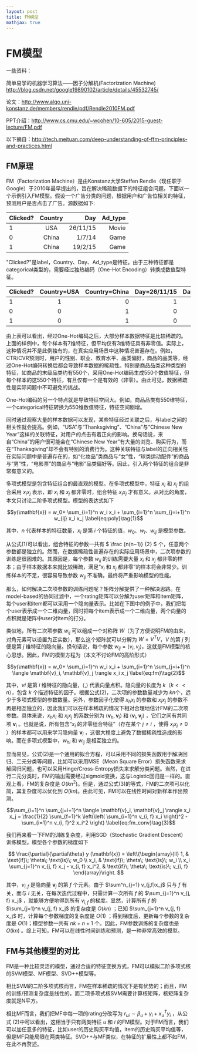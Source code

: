 ```yaml
---
layout: post
title: FM模型
mathjax: true
---
```


# FM模型

一些资料：

简单易学的机器学习算法——因子分解机(Factorization Machine)
http://blog.csdn.net/google19890102/article/details/45532745/



论文：http://www.algo.uni-konstanz.de/members/rendle/pdf/Rendle2010FM.pdf

PPT介绍：http://www.cs.cmu.edu/~wcohen/10-605/2015-guest-lecture/FM.pdf


以下摘自：http://tech.meituan.com/deep-understanding-of-ffm-principles-and-practices.html

## FM原理

FM（Factorization Machine）是由Konstanz大学Steffen Rendle（现任职于Google）于2010年最早提出的，旨在解决稀疏数据下的特征组合问题。下面以一个示例引入FM模型。假设一个广告分类的问题，根据用户和广告位相关的特征，预测用户是否点击了广告。源数据如下:

| Clicked?   | Country  | Day      | Ad_type  |
| --------- |:--------:| --------:| --------:|
| 1         | USA      | 26/11/15 | Movie    |
| 0         | China    | 1/7/14   | Game     |
| 1         | China    | 19/2/15  | Game     |

"Clicked?"是label，Country、Day、Ad_type是特征。由于三种特征都是categorical类型的，需要经过独热编码（One-Hot Encoding）转换成数值型特征。

| Clicked?	| Country=USA | Country=China | Day=26/11/15 | Day=1/7/14 | Day=19/2/15 | Ad_type=Movie | Ad_type=Game |
| --------- |:--------:| --------:| --------:|--------:|--------:|--------:|--------:|
| 1 | 1 | 0 | 1 | 0 | 0 | 1 | 0 |
| 0 | 0 | 1 | 0 | 1 | 0 | 0 | 1 |
| 1 | 0 | 1 | 0 | 0 | 1 | 0 | 1 |

由上表可以看出，经过One-Hot编码之后，大部分样本数据特征是比较稀疏的。上面的样例中，每个样本有7维特征，但平均仅有3维特征具有非零值。实际上，这种情况并不是此例独有的，在真实应用场景中这种情况普遍存在。例如，CTR/CVR预测时，用户的性别、职业、教育水平、品类偏好，商品的品类等，经过One-Hot编码转换后都会导致样本数据的稀疏性。特别是商品品类这种类型的特征，如商品的末级品类约有550个，采用One-Hot编码生成550个数值特征，但每个样本的这550个特征，有且仅有一个是有效的（非零）。由此可见，数据稀疏性是实际问题中不可避免的挑战。

One-Hot编码的另一个特点就是导致特征空间大。例如，商品品类有550维特征，一个categorical特征转换为550维数值特征，特征空间剧增。

同时通过观察大量的样本数据可以发现，某些特征经过关联之后，与label之间的相关性就会提高。例如，“USA”与“Thanksgiving”、“China”与“Chinese New Year”这样的关联特征，对用户的点击有着正向的影响。换句话说，来自“China”的用户很可能会在“Chinese New Year”有大量的浏览、购买行为，而在“Thanksgiving”却不会有特别的消费行为。这种关联特征与label的正向相关性在实际问题中是普遍存在的，如“化妆品”类商品与“女”性，“球类运动配件”的商品与“男”性，“电影票”的商品与“电影”品类偏好等。因此，引入两个特征的组合是非常有意义的。

多项式模型是包含特征组合的最直观的模型。在多项式模型中，特征 $x_i$ 和 $x_j$ 的组合采用 $x_ix_j$ 表示，即 $x_i$ 和 $x_j$ 都非零时，组合特征 $x_ix_j$ 才有意义。从对比的角度，本文只讨论二阶多项式模型。模型的表达式如下

$$y(\mathbf{x}) = w_0+ \sum_{i=1}^n w_i x_i + \sum_{i=1}^n \sum_{j=i+1}^n w_{ij} x_i x_j \label{eq:poly}\tag{1}$$

其中，$n$ 代表样本的特征数量，$x_i$ 是第 $i$ 个特征的值，$w_0$、$w_i$、$w_{ij}$ 是模型参数。

从公式(1)可以看出，组合特征的参数一共有 $ \frac {n(n−1)} {2} $ 个，任意两个参数都是独立的。然而，在数据稀疏性普遍存在的实际应用场景中，二次项参数的训练是很困难的。其原因是，每个参数 $w_{ij}$ 的训练需要大量 $x_i$ 和 $x_j$ 都非零的样本；由于样本数据本来就比较稀疏，满足“$x_i$ 和 $x_j$ 都非零”的样本将会非常少。训练样本的不足，很容易导致参数 $w_{ij}$ 不准确，最终将严重影响模型的性能。

那么，如何解决二次项参数的训练问题呢？矩阵分解提供了一种解决思路。在model-based的协同过滤中，一个rating矩阵可以分解为user矩阵和item矩阵，每个user和item都可以采用一个隐向量表示。比如在下图中的例子中，我们把每个user表示成一个二维向量，同时把每个item表示成一个二维向量，两个向量的点积就是矩阵中user对item的打分。

类似地，所有二次项参数 $w_{ij}$ 可以组成一个对称阵 $W$（为了方便说明FM的由来，对角元素可以设置为正实数），那么这个矩阵就可以分解为 $W=V^TV$，$V$ 的第 $j$ 列便是第 $j$ 维特征的隐向量。换句话说，每个参数 $w_{ij}=\langle v_i,v_j \rangle$，这就是FM模型的核心思想。因此，FM的模型方程为（本文不讨论FM的高阶形式）

$$y(\mathbf{x}) = w_0+ \sum_{i=1}^n w_i x_i + \sum_{i=1}^n \sum_{j=i+1}^n \langle \mathbf{v}_i, \mathbf{v}_j \rangle x_i x_j \label{eq:fm}\tag{2}$$

其中，$vi$ 是第 $i$ 维特征的隐向量，$\langle , \rangle$ 代表向量点积。隐向量的长度为 $k$（$k << n$），包含 $k$ 个描述特征的因子。根据公式(2)，二次项的参数数量减少为 $kn$个，远少于多项式模型的参数数量。另外，参数因子化使得 $x_hx_i$ 的参数和 $x_ix_j$ 的参数不再是相互独立的，因此我们可以在样本稀疏的情况下相对合理地估计FM的二次项参数。具体来说，$x_hx_i$ 和 $x_ix_j$ 的系数分别为 $\langle \mathbf{v}_h, \mathbf{v}_i \rangle$ 和 $\langle \mathbf{v}_i,\mathbf{v}_j \rangle$ ，它们之间有共同项 $\mathbf{v}_i$ 。也就是说，所有包含“$x_i$ 的非零组合特征”（存在某个 $j \neq i$ ，使得 $x_ix_j \neq 0$ ）的样本都可以用来学习隐向量 $\mathbf{v}_i$ ，这很大程度上避免了数据稀疏性造成的影响。而在多项式模型中，$w_{hi}$ 和 $w_{ij}$ 是相互独立的。

显而易见，公式(2)是一个通用的拟合方程，可以采用不同的损失函数用于解决回归、二元分类等问题，比如可以采用MSE（Mean Square Error）损失函数来求解回归问题，也可以采用Hinge/Cross-Entropy损失来求解分类问题。当然，在进行二元分类时，FM的输出需要经过sigmoid变换，这与Logistic回归是一样的。直观上看，FM的复杂度是 $O(kn^2)$。但是，通过公式(3)的等式，FM的二次项可以化简，其复杂度可以优化到 $O(kn)$。由此可见，FM可以在线性时间对新样本作出预测。

$$\sum_{i=1}^n \sum_{j=i+1}^n \langle \mathbf{v}_i, \mathbf{v}_j \rangle x_i x_j = \frac{1}{2} \sum_{f=1}^k \left(\left( \sum_{i=1}^n v_{i, f} x_i \right)^2 - \sum_{i=1}^n v_{i, f}^2 x_i^2 \right) \label{eq:fm_conv}\tag{3}$$

我们再来看一下FM的训练复杂度，利用SGD（Stochastic Gradient Descent）训练模型。模型各个参数的梯度如下

$$ \frac{\partial}{\partial\theta} y (\mathbf{x}) = \left\{\begin{array}{ll} 1,            & \text{if}\; \theta\; \text{is}\; w_0 \\ x_i,         & \text{if}\; \theta\; \text{is}\; w_i \\ x_i \sum_{j=1}^n v_{j, f} x_j - v_{i, f} x_i^2,  & \text{if}\; \theta\; \text{is}\; v_{i, f} \end{array}\right. $$

其中，$v_{i, f}$ 是隐向量 $\mathbf{v}_j$ 的第 $f$ 个元素。由于 $\sum^n_{j=1} v_{j,f}x_j$ 只与 $f$ 有关，而与 $i$ 无关，在每次迭代过程中，只需计算一次所有 $f$ 的 $\sum_{j=1}^n v_{j, f} x_j$ ，就能够方便地得到所有 $v_{i, f}$ 的梯度。显然，计算所有 $f$ 的 $\sum_{j=1}^n v_{j, f} x_j$ 的复杂度是 $O(kn)$ ；已知 $\sum_{j=1}^n v_{j, f} x_j$ 时，计算每个参数梯度的复杂度是 $O(1)$ ；得到梯度后，更新每个参数的复杂度是 $O(1)$；模型参数一共有 $nk+n+1$ 个。因此，FM参数训练的复杂度也是 $O(kn)$ 。综上可知，FM可以在线性时间训练和预测，是一种非常高效的模型。

## FM与其他模型的对比

FM是一种比较灵活的模型，通过合适的特征变换方式，FM可以模拟二阶多项式核的SVM模型、MF模型、SVD++模型等。

相比SVM的二阶多项式核而言，FM在样本稀疏的情况下是有优势的；而且，FM的训练/预测复杂度是线性的，而二项多项式核SVM需要计算核矩阵，核矩阵复杂度就是N平方。

相比MF而言，我们把MF中每一项的rating分改写为 $r_{ui} \sim \beta_u + \gamma_i + x_u^T y_i$ ，从公式 (2)中可以看出，这相当于只有两类特征 $u$ 和 $i$ 的FM模型。对于FM而言，我们可以加任意多的特征，比如user的历史购买平均值，item的历史购买平均值等，但是MF只能局限在两类特征。SVD++与MF类似，在特征的扩展性上都不如FM，在此不再赘述。